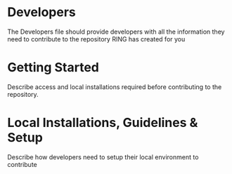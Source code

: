 # Developers
The Developers file should provide developers with all the information they need to contribute to the repository RING has created for you

# Getting Started
Describe access and local installations required before contributing to the repository.

# Local Installations, Guidelines & Setup
Describe how developers need to setup their local environment to contribute
